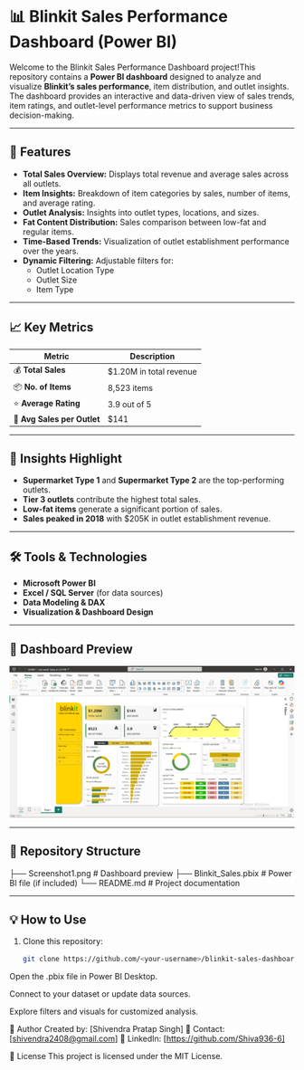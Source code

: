 # 📊 Blinkit Sales Performance Dashboard (Power BI)

Welcome to the Blinkit Sales Performance Dashboard project!This repository contains a **Power BI dashboard** designed to analyze and visualize **Blinkit’s sales performance**, item distribution, and outlet insights.  
The dashboard provides an interactive and data-driven view of sales trends, item ratings, and outlet-level performance metrics to support business decision-making.

---

## 🚀 Features

- **Total Sales Overview:** Displays total revenue and average sales across all outlets.
- **Item Insights:** Breakdown of item categories by sales, number of items, and average rating.
- **Outlet Analysis:** Insights into outlet types, locations, and sizes.
- **Fat Content Distribution:** Sales comparison between low-fat and regular items.
- **Time-Based Trends:** Visualization of outlet establishment performance over the years.
- **Dynamic Filtering:** Adjustable filters for:
  - Outlet Location Type
  - Outlet Size
  - Item Type

---

## 📈 Key Metrics

| Metric | Description |
|--------|--------------|
| 💰 **Total Sales** | $1.20M in total revenue |
| 📦 **No. of Items** | 8,523 items |
| ⭐ **Average Rating** | 3.9 out of 5 |
| 🏪 **Avg Sales per Outlet** | $141 |

---

## 🧠 Insights Highlight

- **Supermarket Type 1** and **Supermarket Type 2** are the top-performing outlets.
- **Tier 3 outlets** contribute the highest total sales.
- **Low-fat items** generate a significant portion of sales.
- **Sales peaked in 2018** with $205K in outlet establishment revenue.

---

## 🛠️ Tools & Technologies

- **Microsoft Power BI**
- **Excel / SQL Server** (for data sources)
- **Data Modeling & DAX**
- **Visualization & Dashboard Design**

---

## 📸 Dashboard Preview

![Blinkit Power BI Dashboard](./Screenshot1.png)

---

## 📂 Repository Structure

├── Screenshot1.png # Dashboard preview
├── Blinkit_Sales.pbix # Power BI file (if included)
└── README.md # Project documentation


---

## 💡 How to Use

1. Clone this repository:
   ```bash
   git clone https://github.com/<your-username>/blinkit-sales-dashboard.git
Open the .pbix file in Power BI Desktop.

Connect to your dataset or update data sources.

Explore filters and visuals for customized analysis.

🧾 Author
Created by: [Shivendra Pratap Singh]
📧 Contact: [shivendra2408@gmail.com]
🔗 LinkedIn: [https://github.com/Shiva936-6]

🏁 License
This project is licensed under the MIT License.








